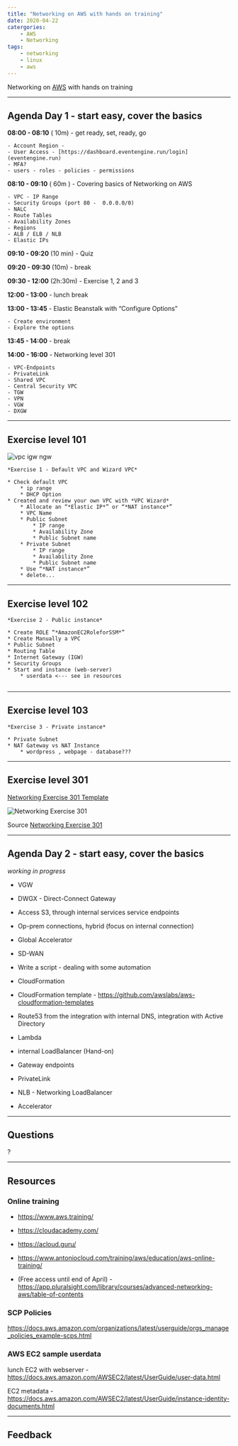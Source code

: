 ```yaml
---
title: "Networking on AWS with hands on training"
date: 2020-04-22
catergories:
    - AWS
    - Networking
tags:
    - networking
    - linux
    - aws
---
```


Networking on [AWS](https://aws.amazon.com) with hands on training

---

## Agenda Day 1 - start easy, cover the basics

**08:00 - 08:10** ( 10m) - get ready, set, ready, go

    - Account Region - 
    - User Access - [https://dashboard.eventengine.run/login](eventengine.run)
    - MFA?
    - users - roles - policies - permissions

**08:10 - 09:10** ( 60m ) - Covering basics of Networking on AWS

    - VPC - IP Range
    - Security Groups (port 80 -  0.0.0.0/0)
    - NALC
    - Route Tables
    - Availability Zones
    - Regions
    - ALB / ELB / NLB
    - Elastic IPs

**09:10 - 09:20** (10 min) - Quiz

**09:20 - 09:30** (10m) - break

**09:30 - 12:00** (2h:30m) - Exercise 1, 2 and 3

**12:00 - 13:00** - lunch break

**13:00 - 13:45** - Elastic Beanstalk with “Configure Options”

    - Create environment
    - Explore the options

**13:45 - 14:00** - break

**14:00 - 16:00** - Networking level 301

    - VPC-Endpoints
    - PrivateLink
    - Shared VPC
    - Central Security VPC
    - TGW
    - VPN
    - VGW
    - DXGW


---

## Exercise level 101

![vpc igw ngw](/images/vpc-igw-ngw.png)

```
*Exercise 1 - Default VPC and Wizard VPC*

* Check default VPC
    * ip range
    * DHCP Option
* Created and review your own VPC with *VPC Wizard*
    * Allocate an “*Elastic IP*” or “*NAT instance*”
    * VPC Name
    * Public Subnet
        * IP range
        * Availability Zone
        * Public Subnet name
    * Private Subnet
        * IP range
        * Availability Zone
        * Public Subnet name
    * Use “*NAT instance*”
    * delete...
```

---

## Exercise level 102

```
*Exercise 2 - Public instance*

* Create ROLE “*AmazonEC2RoleforSSM*”
* Create Manually a VPC
* Public Subnet
* Routing Table
* Internet Gateway (IGW)
* Security Groups
* Start and instance (web-server)
    * userdata <--- see in resources
        
```

---

## Exercise level 103

```
*Exercise 3 - Private instance*

* Private Subnet
* NAT Gateway vs NAT Instance
    * wordpress , webpage - database??? 

```



---

## Exercise level 301

[Networking Exercise 301 Template](/assets/net-exercise-301.yaml)

![Networking Exercise 301](/images/net-exercise-301.png)

Source [Networking Exercise 301](https://github.com/ajitsinghr/networkworkshop)



---

## Agenda Day 2 - start easy, cover the basics

*working in progress*


- VGW
- DWGX - Direct-Connect Gateway
- Access S3, through internal services service endpoints
- Op-prem connections, hybrid (focus on internal connection)
- Global Accelerator
   
- SD-WAN

- Write a script - dealing with some automation
- CloudFormation
- CloudFormation template - <https://github.com/awslabs/aws-cloudformation-templates>

- Route53 from the integration with internal DNS, integration with Active Directory

- Lambda

- internal LoadBalancer (Hand-on)

- Gateway endpoints
- PrivateLink
- NLB - Networking LoadBalancer
- Accelerator


---

## Questions

?

---

## Resources

### Online training

- <https://www.aws.training/>
- <https://cloudacademy.com/>
- <https://acloud.guru/>
- <https://www.antoniocloud.com/training/aws/education/aws-online-training/>

- (Free access until end of April) - <https://app.pluralsight.com/library/courses/advanced-networking-aws/table-of-contents>

### SCP Policies

<https://docs.aws.amazon.com/organizations/latest/userguide/orgs_manage_policies_example-scps.html>


### AWS EC2 sample userdata

lunch EC2 with webserver - <https://docs.aws.amazon.com/AWSEC2/latest/UserGuide/user-data.html>

EC2 metadata - <https://docs.aws.amazon.com/AWSEC2/latest/UserGuide/instance-identity-documents.html>

<script src="https://gist.github.com/AntonioFeijaoUK/d8533a71e5ecff2971f6859a7be426da.js"></script>

---

## Feedback
